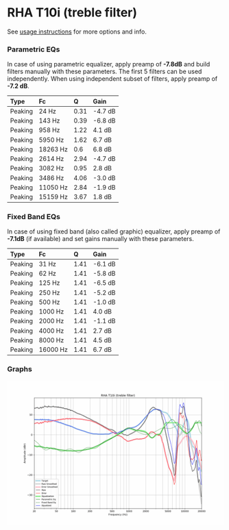 # RHA T10i (treble filter)
See [usage instructions](https://github.com/jaakkopasanen/AutoEq#usage) for more options and info.

### Parametric EQs
In case of using parametric equalizer, apply preamp of **-7.8dB** and build filters manually
with these parameters. The first 5 filters can be used independently.
When using independent subset of filters, apply preamp of **-7.2 dB**.

| Type    | Fc       |    Q | Gain    |
|:--------|:---------|:-----|:--------|
| Peaking | 24 Hz    | 0.31 | -4.7 dB |
| Peaking | 143 Hz   | 0.39 | -6.8 dB |
| Peaking | 958 Hz   | 1.22 | 4.1 dB  |
| Peaking | 5950 Hz  | 1.62 | 6.7 dB  |
| Peaking | 18263 Hz | 0.6  | 6.8 dB  |
| Peaking | 2614 Hz  | 2.94 | -4.7 dB |
| Peaking | 3082 Hz  | 0.95 | 2.8 dB  |
| Peaking | 3486 Hz  | 4.06 | -3.0 dB |
| Peaking | 11050 Hz | 2.84 | -1.9 dB |
| Peaking | 15159 Hz | 3.67 | 1.8 dB  |

### Fixed Band EQs
In case of using fixed band (also called graphic) equalizer, apply preamp of **-7.1dB**
(if available) and set gains manually with these parameters.

| Type    | Fc       |    Q | Gain    |
|:--------|:---------|:-----|:--------|
| Peaking | 31 Hz    | 1.41 | -6.1 dB |
| Peaking | 62 Hz    | 1.41 | -5.8 dB |
| Peaking | 125 Hz   | 1.41 | -6.5 dB |
| Peaking | 250 Hz   | 1.41 | -5.2 dB |
| Peaking | 500 Hz   | 1.41 | -1.0 dB |
| Peaking | 1000 Hz  | 1.41 | 4.0 dB  |
| Peaking | 2000 Hz  | 1.41 | -1.1 dB |
| Peaking | 4000 Hz  | 1.41 | 2.7 dB  |
| Peaking | 8000 Hz  | 1.41 | 4.5 dB  |
| Peaking | 16000 Hz | 1.41 | 6.7 dB  |

### Graphs
![](./RHA%20T10i%20(treble%20filter).png)